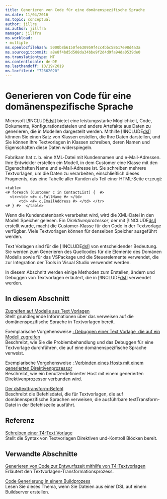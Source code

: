 ```yaml
---
title: Generieren von Code für eine domänenspezifische Sprache
ms.date: 11/04/2016
ms.topic: conceptual
author: jillre
ms.author: jillfra
manager: jillfra
ms.workload:
- multiple
ms.openlocfilehash: 5000b8b6150fe630959f4cc4bbc58617e98d4a3a
ms.sourcegitcommit: a8e8f4bd5d508da34bbe9f2d4d9fa94da0539de0
ms.translationtype: MT
ms.contentlocale: de-DE
ms.lasthandoff: 10/19/2019
ms.locfileid: "72662020"
---
```

# <a name="generating-code-from-a-domain-specific-language"></a>Generieren von Code für eine domänenspezifische Sprache

Microsoft [!INCLUDE[dsl](../modeling/includes/dsl_md.md)] bietet eine leistungsstarke Möglichkeit, Code, Dokumente, Konfigurationsdateien und andere Artefakte aus Daten zu generieren, die in Modellen dargestellt werden. Mithilfe [!INCLUDE[dsl](../modeling/includes/dsl_md.md)] können Sie einen Satz von Klassen erstellen, die Ihre Daten darstellen, und Sie können Ihre Textvorlagen in Klassen schreiben, deren Namen und Eigenschaften diese Daten widerspiegeln.

Fabrikam hat z. b. eine XML-Datei mit Kundennamen und e-Mail-Adressen. Ihre Entwickler erstellen ein Modell, in dem Customer eine Klasse mit den Eigenschaften Name und e-Mail-Adresse ist. Sie schreiben mehrere Textvorlagen, um die Daten zu verarbeiten, einschließlich dieses Fragments, das eine Tabelle aller Kunden als Teil einer HTML-Seite erzeugt:

```
<table>
<# foreach (Customer c in ContactList) {  #>
  <tr><td> <#= c.FullName #> </td>
      <td> <#= c.EmailAddress #> </td> </tr>
<# } #>  </table>
```

Wenn die Kundendatenbank verarbeitet wird, wird die XML-Datei in den Modell Speicher gelesen. Ein *Direktivenprozessor*, der mit [!INCLUDE[dsl](../modeling/includes/dsl_md.md)] erstellt wurde, macht die Customer-Klasse für den Code in der Textvorlage verfügbar. Viele Textvorlagen können für denselben Speicher ausgeführt werden.

Text Vorlagen sind für die [!INCLUDE[dsl](../modeling/includes/dsl_md.md)] von entscheidender Bedeutung. Sie werden zum Generieren des Quellcodes für die Elemente des Domänen Modells sowie für das VSPackage und die Steuerelemente verwendet, die zur Integration der Tools in Visual Studio verwendet werden.

In diesem Abschnitt werden einige Methoden zum Erstellen, ändern und Debuggen von Textvorlagen erläutert, die in [!INCLUDE[dsl](../modeling/includes/dsl_md.md)] verwendet werden.

## <a name="in-this-section"></a>In diesem Abschnitt

[Zugreifen auf Modelle aus Text Vorlagen](../modeling/accessing-models-from-text-templates.md) \
Stellt grundlegende Informationen über das verweisen auf die domänenspezifische Sprache in Textvorlagen bereit.

Exemplarische Vorgehensweise [: Debuggen einer Text Vorlage, die auf ein Modell zugreifen](../modeling/walkthrough-debugging-a-text-template-that-accesses-a-model.md) \
Beschreibt, wie Sie die Problembehandlung und das Debuggen für eine Textvorlage durchführen, die auf eine domänenspezifische Sprache verweist.

Exemplarische Vorgehensweise [: Verbinden eines Hosts mit einem generierten Direktivenprozessor](../modeling/walkthrough-connecting-a-host-to-a-generated-directive-processor.md) \
Beschreibt, wie ein benutzerdefinierter Host mit einem generierten Direktivenprozessor verbunden wird.

[Der dsltexttransform-Befehl](../modeling/the-dsltexttransform-command.md) \
Beschreibt die Befehlsdatei, die für Textvorlagen, die auf domänenspezifische Sprachen verweisen, die ausführbare textTransform-Datei in der Befehlszeile ausführt.

## <a name="reference"></a>Referenz

[Schreiben einer T4-Text Vorlage](../modeling/writing-a-t4-text-template.md) \
Stellt die Syntax von Textvorlagen Direktiven und-Kontroll Blöcken bereit.

## <a name="related-sections"></a>Verwandte Abschnitte

[Generieren von Code zur Entwurfszeit mithilfe von T4-Textvorlagen](../modeling/design-time-code-generation-by-using-t4-text-templates.md)\
Erläutert den Textvorlagen-Transformationsprozess.

[Code Generierung in einem Buildprozess](../modeling/code-generation-in-a-build-process.md) \
Lesen Sie dieses Thema, wenn Sie Dateien aus einer DSL auf einem Buildserver erstellen.